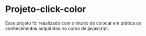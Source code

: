# Projeto-click-color

Esse projeto foi reaalizado com o intuito de colocar em prática os conhecimentos adquiridos no curso de javascript.
